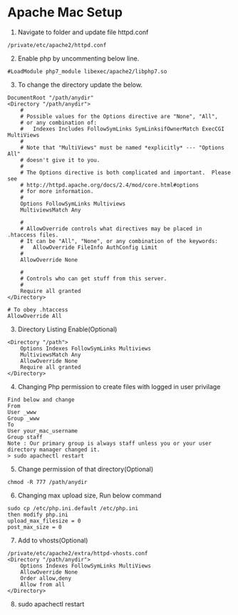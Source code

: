 # Apache Mac Setup

1. Navigate to folder and update file httpd.conf 
```
/private/etc/apache2/httpd.conf
```

2. Enable php by uncommenting below line.
```
#LoadModule php7_module libexec/apache2/libphp7.so
```

3. To change the directory update the below.
```
DocumentRoot "/path/anydir"
<Directory "/path/anydir">
    #
    # Possible values for the Options directive are "None", "All",
    # or any combination of:
    #   Indexes Includes FollowSymLinks SymLinksifOwnerMatch ExecCGI MultiViews
    #
    # Note that "MultiViews" must be named *explicitly* --- "Options All"
    # doesn't give it to you.
    #
    # The Options directive is both complicated and important.  Please see
    # http://httpd.apache.org/docs/2.4/mod/core.html#options
    # for more information.
    #
    Options FollowSymLinks Multiviews
    MultiviewsMatch Any

    #
    # AllowOverride controls what directives may be placed in .htaccess files.
    # It can be "All", "None", or any combination of the keywords:
    #   AllowOverride FileInfo AuthConfig Limit
    #
    AllowOverride None

    #
    # Controls who can get stuff from this server.
    #
    Require all granted
</Directory>
```
```
# To obey .htaccess
AllowOverride All 
```

3. Directory Listing Enable(Optional)
```
<Directory "/path">
    Options Indexes FollowSymLinks Multiviews
    MultiviewsMatch Any
    AllowOverride None
    Require all granted
</Directory>
```

4. Changing Php permission to create files with logged in user privilage
```
Find below and change 
From
User _www
Group _www
To
User your_mac_username
Group staff
Note : Our primary group is always staff unless you or your user directory manager changed it.
> sudo apachectl restart
```

5. Change permission of that directory(Optional)
```
chmod -R 777 /path/anydir
```

6. Changing max upload size, Run below command
```
sudo cp /etc/php.ini.default /etc/php.ini
then modify php.ini
upload_max_filesize = 0
post_max_size = 0
```

7. Add to vhosts(Optional)
```
/private/etc/apache2/extra/httpd-vhosts.conf
<Directory "/path/anydir">
    Options Indexes FollowSymLinks MultiViews
    AllowOverride None
    Order allow,deny
    Allow from all
</Directory>
```

8. sudo apachectl restart
